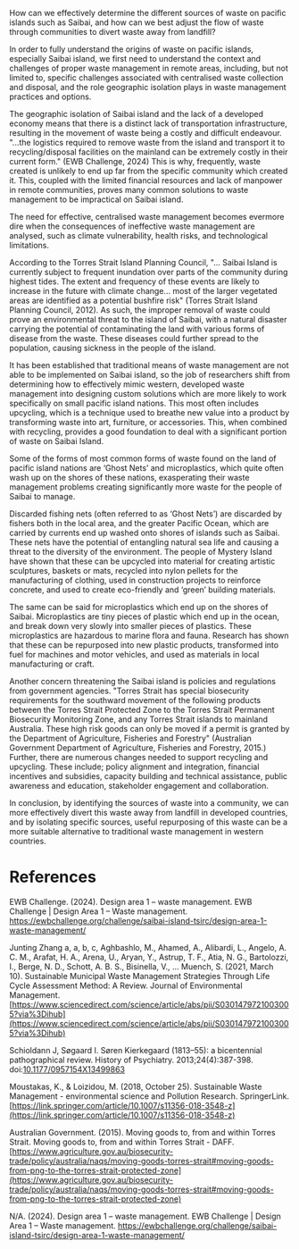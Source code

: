 How can we effectively determine the different sources of waste on pacific islands such as Saibai, and how can we best adjust the flow of waste through communities to divert waste away from landfill?

In order to fully understand the origins of waste on pacific islands, especially Saibai island, we first need to understand the context and challenges of proper waste management in remote areas, including, but not limited to, specific challenges associated with centralised waste collection and disposal, and the role geographic isolation plays in waste management practices and options. 

The geographic isolation of Saibai island and the lack of a developed economy means that there is a distinct lack of transportation infrastructure, resulting in the movement of waste being a costly and difficult endeavour. "...the logistics required to remove waste from the island and transport it to recycling/disposal facilities on the mainland can be extremely costly in their current form." (EWB Challenge, 2024) This is why, frequently, waste created is unlikely to end up far from the specific community which created it. This, coupled with the limited financial resources and lack of manpower in remote communities, proves many common solutions to waste management to be impractical on Saibai island. 

The need for effective, centralised waste management becomes evermore dire when the consequences of ineffective waste management are analysed, such as climate vulnerability, health risks, and technological limitations. 

According to the Torres Strait Island Planning Council, "... Saibai Island is currently subject to frequent inundation over parts of the community during highest tides. The extent and frequency of these events are likely to increase in the future with climate change... most of the larger vegetated areas are identified as a potential bushfire risk" (Torres Strait Island Planning Council, 2012). As such, the improper removal of waste could prove an environmental threat to the island of Saibai, with a natural disaster carrying the potential of contaminating the land with various forms of disease from the waste. These diseases could further spread to the population, causing sickness in the people of the island. 

It has been established that traditional means of waste management are not able to be implemented on Saibai island, so the job of researchers shift from determining how to effectively mimic western, developed waste management into designing custom solutions which are more likely to work specifically on small pacific island nations. This most often includes upcycling, which is a technique used to breathe new value into a product by transforming waste into art, furniture, or accessories. This, when combined with recycling, provides a good foundation to deal with a significant portion of waste on Saibai Island. 

Some of the forms of most common forms of waste found on the land of pacific island nations are ‘Ghost Nets’ and microplastics, which quite often wash up on the shores of these nations, exasperating their waste management problems creating significantly more waste for the people of Saibai to manage. 

Discarded fishing nets (often referred to as ‘Ghost Nets’) are discarded by fishers both in the local area, and the greater Pacific Ocean, which are carried by currents end up washed onto shores of islands such as Saibai. These nets have the potential of entangling natural sea life and causing a threat to the diversity of the environment. The people of Mystery Island have shown that these can be upcycled into material for creating artistic sculptures, baskets or mats, recycled into nylon pellets for the manufacturing of clothing, used in construction projects to reinforce concrete, and used to create eco-friendly and ‘green’ building materials. 

The same can be said for microplastics which end up on the shores of Saibai. Microplastics are tiny pieces of plastic which end up in the ocean, and break down very slowly into smaller pieces of plastics. These microplastics are hazardous to marine flora and fauna. Research has shown that these can be repurposed into new plastic products, transformed into fuel for machines and motor vehicles, and used as materials in local manufacturing or craft.

Another concern threatening the Saibai island is policies and regulations from government agencies. "Torres Strait has special biosecurity requirements for the southward movement of the following products between the Torres Strait Protected Zone to the Torres Strait Permanent Biosecurity Monitoring Zone, and any Torres Strait islands to mainland Australia. These high risk goods can only be moved if a permit is granted by the Department of Agriculture, Fisheries and Forestry" (Australian Government Department of Agriculture, Fisheries and Forestry, 2015.) Further, there are numerous changes needed to support recycling and upcycling. These include; policy alignment and integration, financial incentives and subsidies, capacity building and technical assistance, public awareness and education, stakeholder engagement and collaboration.

In conclusion, by identifying the sources of waste into a community, we can more effectively divert this waste away from landfill in developed countries, and by isolating specific sources, useful repurposing of this waste can be a more suitable alternative to traditional waste management in western countries. 

# References

EWB Challenge. (2024). Design area 1 – waste management. EWB Challenge | Design Area 1 – Waste management. https://ewbchallenge.org/challenge/saibai-island-tsirc/design-area-1-waste-management/

Junting Zhang a, a, b, c, Aghbashlo, M., Ahamed, A., Alibardi, L., Angelo, A. C. M., Arafat, H. A., Arena, U., Aryan, Y., Astrup, T. F., Atia, N. G., Bartolozzi, I., Berge, N. D., Schott, A. B. S., Bisinella, V., … Muench, S. (2021, March 10). Sustainable Municipal Waste Management Strategies Through Life Cycle Assessment Method: A Review. Journal of Environmental Management. [https://www.sciencedirect.com/science/article/abs/pii/S0301479721003005?via%3Dihub](https://www.sciencedirect.com/science/article/abs/pii/S0301479721003005?via%3Dihub)


Schioldann J, Søgaard I. Søren Kierkegaard (1813–55): a bicentennial pathographical review. History of Psychiatry. 2013;24(4):387-398. doi:[10.1177/0957154X13499863](https://doi.org/10.1177/0957154X13499863)

Moustakas, K., & Loizidou, M. (2018, October 25). Sustainable Waste Management - environmental science and Pollution Research. SpringerLink. [https://link.springer.com/article/10.1007/s11356-018-3548-z](https://link.springer.com/article/10.1007/s11356-018-3548-z)

Australian Government. (2015). Moving goods to, from and within Torres Strait. Moving goods to, from and within Torres Strait - DAFF. [https://www.agriculture.gov.au/biosecurity-trade/policy/australia/naqs/moving-goods-torres-strait#moving-goods-from-png-to-the-torres-strait-protected-zone](https://www.agriculture.gov.au/biosecurity-trade/policy/australia/naqs/moving-goods-torres-strait#moving-goods-from-png-to-the-torres-strait-protected-zone)

N/A. (2024). Design area 1 – waste management. EWB Challenge | Design Area 1 – Waste management. https://ewbchallenge.org/challenge/saibai-island-tsirc/design-area-1-waste-management/